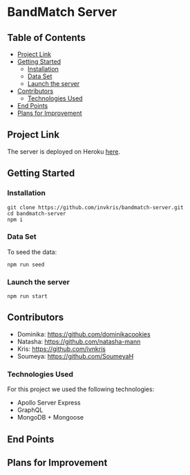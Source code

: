 <h1> BandMatch Server </h1>

<h2> Table of Contents </h2>

- [Project Link](#project-link)
- [Getting Started](#getting-started)
  - [Installation](#installation)
  - [Data Set](#data-set)
  - [Launch the server](#launch-the-server)
- [Contributors](#contributors)
  - [Technologies Used](#technologies-used)
- [End Points](#end-points)
- [Plans for Improvement](#plans-for-improvement)

## Project Link

The server is deployed on Heroku [here](https://boiling-headland-30180.herokuapp.com/graphql).

## Getting Started

### Installation

```
git clone https://github.com/invkris/bandmatch-server.git
cd bandmatch-server
npm i
```

### Data Set

To seed the data:

```
npm run seed
```

### Launch the server

```
npm run start
```

## Contributors

- Dominika: https://github.com/dominikacookies
- Natasha: https://github.com/natasha-mann
- Kris: https://github.com/ivnkris
- Soumeya: https://github.com/SoumeyaH

### Technologies Used

For this project we used the following technologies:

- Apollo Server Express
- GraphQL
- MongoDB + Mongoose

## End Points

## Plans for Improvement
